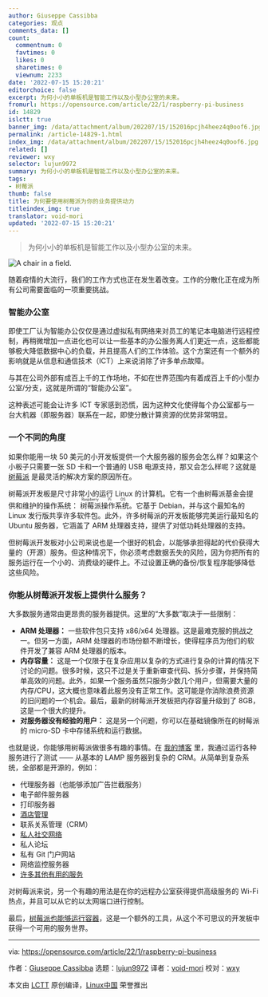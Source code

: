 ```yaml
---
author: Giuseppe Cassibba
categories: 观点
comments_data: []
count:
  commentnum: 0
  favtimes: 0
  likes: 0
  sharetimes: 0
  viewnum: 2233
date: '2022-07-15 15:20:21'
editorchoice: false
excerpt: 为何小小的单板机是智能工作以及小型办公室的未来。
fromurl: https://opensource.com/article/22/1/raspberry-pi-business
id: 14829
islctt: true
banner_img: /data/attachment/album/202207/15/152016pcjh4heez4q0oof6.jpg
permalink: /article-14829-1.html
index_img: /data/attachment/album/202207/15/152016pcjh4heez4q0oof6.jpg.thumb.jpg
related: []
reviewer: wxy
selector: lujun9972
summary: 为何小小的单板机是智能工作以及小型办公室的未来。
tags:
- 树莓派
thumb: false
title: 为何要使用树莓派为你的业务提供动力
titleindex_img: true
translator: void-mori
updated: '2022-07-15 15:20:21'
---
```



> 
> 为何小小的单板机是智能工作以及小型办公室的未来。
> 
> 
> 


![](/data/attachment/album/202207/15/152016pcjh4heez4q0oof6.jpg "A chair in a field.")


随着疫情的大流行，我们的工作方式也正在发生着改变。工作的分散化正在成为所有公司需要面临的一项重要挑战。


### 智能办公室


即使工厂认为智能办公仅仅是通过虚拟私有网络来对员工的笔记本电脑进行远程控制，再稍微增加一点进化也可以让一些基本的办公服务离人们更近一点，这些都能够极大降低数据中心的负载，并且提高人们的工作体验。这个方案还有一个额外的影响就是从信息和通信技术（ICT）上来说消除了许多单点故障。


与其在公司外部有成百上千的工作场地，不如在世界范围内有着成百上千的小型办公室/分支，这就是所谓的“智能办公室”。


这种表述可能会让许多 ICT 专家感到恐慌，因为这种文化使得每个办公室都与一台大机器（即服务器）联系在一起，即使分散计算资源的优势非常明显。


### 一个不同的角度


如果你能用一块 50 美元的小开发板提供一个大服务器的服务会怎么样？如果这个小板子只需要一张 SD 卡和一个普通的 USB 电源支持，那又会怎么样呢？这就是 [树莓派](https://opensource.com/resources/raspberry-pi) 是最灵活的解决方案的原因所在。


树莓派开发板是尺寸非常小的运行 Linux 的计算机。它有一个由树莓派基金会提供和维护的操作系统：<ruby> 树莓派操作系统 <rt>  Raspberry Pi OS </rt></ruby>。它基于 Debian，并与这个最知名的 Linux 发行版共享许多软件包。此外，许多树莓派的开发板能够完美运行最知名的 Ubuntu 服务器，它涵盖了 ARM 处理器支持，提供了对低功耗处理器的支持。


但树莓派开发板对小公司来说也是一个很好的机会，以能够承担得起的代价获得大量的（开源）服务。但这种情况下，你必须考虑数据丢失的风险，因为你把所有的服务运行在一个小的、消费级的硬件上。不过设置正确的备份/恢复程序能够降低这些风险。


### 你能从树莓派开发板上提供什么服务？


大多数服务通常由更昂贵的服务器提供。这里的“大多数”取决于一些限制：


* **ARM 处理器：** 一些软件包只支持 x86/x64 处理器。这是最难克服的挑战之一。但另一方面，ARM 处理器的市场份额不断增长，使得程序员为他们的软件开发了兼容 ARM 处理器的版本。
* **内存容量：** 这是一个仅限于在复杂应用以复杂的方式进行复杂的计算的情况下讨论的问题。很多时候，这只不过是关于重新审查代码、拆分步骤，并保持简单高效的问题。此外，如果一个服务虽然只服务少数几个用户，但需要大量的内存/CPU，这大概也意味着此服务没有正常工作。这可能是你消除浪费资源的旧问题的一个机会。最后，最新的树莓派开发板把内存容量升级到了 8GB，这是一个很大的提升。
* **对服务器没有经验的用户：** 这是另一个问题，你可以在基础镜像所在的树莓派的 micro-SD 卡中存储系统和运行数据。


也就是说，你能够用树莓派做很多有趣的事情。在 [我的博客](https://peppe8o.com) 里，我通过运行各种服务进行了测试 —— 从基本的 LAMP 服务器到复杂的 CRM。从简单到复杂系统，全部都是开源的，例如：


* 代理服务器（也能够添加广告拦截服务）
* 电子邮件服务器
* 打印服务器
* [酒店管理](https://opensource.com/article/20/4/qloapps-raspberry-pi)
* 联系关系管理（CRM）
* [私人社交网络](https://opensource.com/article/20/3/raspberry-pi-open-source-social)
* 私人论坛
* 私有 Git 门户网站
* 网络监控服务器
* [许多其他有用的服务](https://peppe8o.com/categories/raspberrypi/)


对树莓派来说，另一个有趣的用法是在你的远程办公室获得提供高级服务的 Wi-Fi 热点，并且可以从它的以太网端口进行控制。


最后，[树莓派也能够运行容器](https://opensource.com/article/20/8/kubernetes-raspberry-pi)，这是一个额外的工具，从这个不可思议的开发板中获得一个可用的服务世界。




---


via: <https://opensource.com/article/22/1/raspberry-pi-business>


作者：[Giuseppe Cassibba](https://opensource.com/users/peppe8o) 选题：[lujun9972](https://github.com/lujun9972) 译者：[void-mori](https://github.com/void-mori) 校对：[wxy](https://github.com/wxy)


本文由 [LCTT](https://github.com/LCTT/TranslateProject) 原创编译，[Linux中国](https://linux.cn/) 荣誉推出
